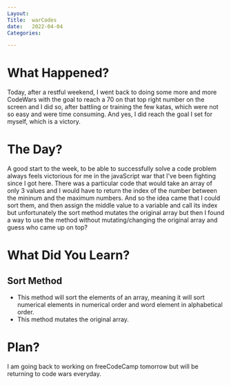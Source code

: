 ```yaml
---
Layout:
Title:  warCodes
date:   2022-04-04
Categories:

---
```


# What Happened?
Today, after a restful weekend, I went back to doing some more and more CodeWars with the goal to reach a 70 on that top right number on the screen and I did so, after battling or training the few katas, which were not so easy and were time consuming.
And yes, I did reach the goal I set for myself, which is a victory.

# The Day?
A good start to the week, to be able to successfully solve a code problem always feels victorious for me in the javaScript war that I've been fighting since I got here. There was a particular code that would take an array of only 3 values and I would have to return the index of the number between the mininum and the maximum numbers. And so the idea came that I could sort them, and then assign the middle value to a variable and call its index but unfortunately the sort method mutates the original array but then I found a way to use the method without mutating/changing the original array and guess who came up on top?

# What Did You Learn?
## Sort Method
- This method will sort the elements of an array, meaning it will sort numerical elements in numerical order and word element in alphabetical order.
- This method mutates the original array.

# Plan?
I am going back to working on freeCodeCamp tomorrow but will be returning to code wars everyday.